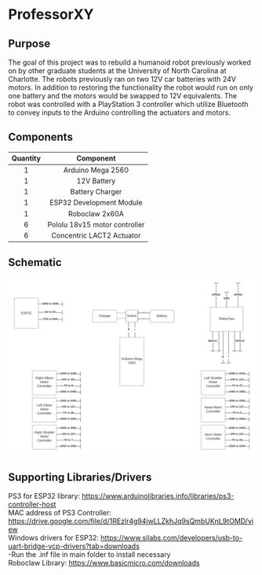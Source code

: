 # ProfessorXY

## Purpose
The goal of this project was to rebuild a humanoid robot previously worked on by other graduate students at the University of North Carolina
at Charlotte. The robots previously ran on two 12V car batteries with 24V motors. In addition to restoring the functionality the robot would 
run on only one battery and the motors would be swapped to 12V equivalents. The robot was controlled with a PlayStation 3 controller which utilize
Bluetooth to convey inputs to the Arduino controlling the actuators and motors.

## Components
| Quantity  | Component |
| :-------------: | :-------------: |
| 1 | Arduino Mega 2560  |
| 1 | 12V Battery |
| 1 | Battery Charger |
| 1 | ESP32 Development Module |
| 1 | Roboclaw 2x60A |
| 6 | Pololu 18v15 motor controller  |
| 6 | Concentric LACT2 Actuator |

## Schematic
![Schematic](/Images/Schematic.png?raw=true "Optional Title")

## 

## Supporting Libraries/Drivers
PS3 for ESP32 library: https://www.arduinolibraries.info/libraries/ps3-controller-host  
MAC address of PS3 Controller: https://drive.google.com/file/d/1REzlr4g94jwLLZkhJq9sQmbUKnL9tOMD/view  
Windows drivers for ESP32: https://www.silabs.com/developers/usb-to-uart-bridge-vcp-drivers?tab=downloads  
  -Run the .inf file in main folder to install necessary  
Roboclaw Library: https://www.basicmicro.com/downloads  
